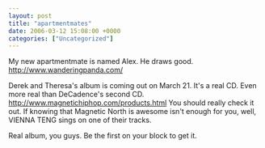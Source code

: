 ```yaml
---
layout: post
title: "apartmentmates"
date: 2006-03-12 15:08:00 +0000
categories: ["Uncategorized"]
---
```


My new apartmentmate is named Alex. He draws good. http://www.wanderingpanda.com/

Derek and Theresa's album is coming out on March 21. It's a real CD. Even more real than DeCadence's second CD. http://www.magnetichiphop.com/products.html
You should really check it out. If knowing that Magnetic North is awesome isn't enough for you, well, VIENNA TENG sings on one of their tracks.

Real album, you guys. Be the first on your block to get it.
